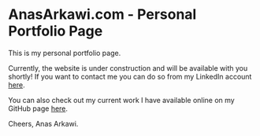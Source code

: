 # AnasArkawi.com - Personal Portfolio Page

This is my personal portfolio page.

Currently, the website is under construction and will be available with you shortly! If you want to contact me you can do so from my LinkedIn account [here](https://www.linkedin.com/in/anas-arkawi/).

You can also check out my current work I have available online on my GitHub page [here](https://github.com/anasarkawi1).

Cheers,
Anas Arkawi.
